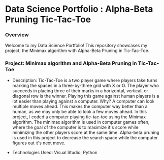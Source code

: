 # Data Science Portfolio : Alpha-Beta Pruning Tic-Tac-Toe

### Overview

Welcome to my Data Science Portfolio! This repository showcases my project, the Minimax algorithm with Alpha-Beta Pruning in Tic-Tac-Toe.

### Project: Minimax algorithm and Alpha-Beta Pruning in Tic-Tac-Toe

- Description: Tic-Tac-Toe is a two player game where players take turns marking the spaces in a three-by-three grid with X or O. The player who succeeds in placing three of their marks in a horizontal, vertical, or diagonal row is the winner. Playing this game against human players is a lot easier than playing against a computer. Why? A computer can look multiple moves ahead. This makes the computer way better than a human, as we may only be able to look a few moves ahead. In this project, I coded a computer playing tic-tac-toe using the Minimax algorithm. The minimax algorithm is used in computer games often, where the goal of the computer is to maximize it's score while minimizing the other players score at the same time. Alpha-beta pruning is used in this project to decrease the search space while the computer figures out it's next move.

- Technologies Used: Visual Studio, Python
  
